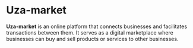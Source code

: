 # Uza-market

**Uza-market** is an online platform that connects businesses and facilitates transactions between them. It serves as a digital marketplace where businesses can buy and sell products or services to other businesses.
